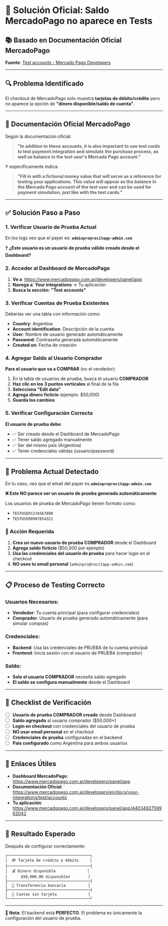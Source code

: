 # 🎯 Solución Oficial: Saldo MercadoPago no aparece en Tests

## 📚 **Basado en Documentación Oficial MercadoPago**

**Fuente**: [Test accounts - Mercado Pago Developers](https://www.mercadopago.com.ar/developers/en/docs/your-integrations/test/accounts)

---

## 🔍 **Problema Identificado**

El checkout de MercadoPago solo muestra **tarjetas de débito/crédito** pero no aparece la opción de **"dinero disponible/saldo de cuenta"**.

---

## 📖 **Documentación Oficial MercadoPago**

Según la documentación oficial:

> **"In addition to these accounts, it is also important to use test cards to test payment integration and simulate the purchase process, as well as balance in the test user's Mercado Pago account."**

Y específicamente indica:

> **"Fill in with a fictional money value that will serve as a reference for testing your applications. This value will appear as the balance in the Mercado Pago account of the test user and can be used for payment simulation, just like with the test cards."**

---

## ✅ **Solución Paso a Paso**

### **1. Verificar Usuario de Prueba Actual**

En los logs veo que el payer es: **`adminpro@recitapp-admin.com`**

❓ **¿Este usuario es un usuario de prueba válido creado desde el Dashboard?**

### **2. Acceder al Dashboard de MercadoPago**

1. **Ve a**: https://www.mercadopago.com.ar/developers/panel/app
2. **Navega a**: **Your integrations** → Tu aplicación
3. **Busca la sección**: **"Test accounts"**

### **3. Verificar Cuentas de Prueba Existentes**

Deberías ver una tabla con información como:
- **Country**: Argentina  
- **Account identification**: Descripción de la cuenta
- **User**: Nombre de usuario generado automáticamente
- **Password**: Contraseña generada automáticamente
- **Created on**: Fecha de creación

### **4. Agregar Saldo al Usuario Comprador**

**Para el usuario que va a COMPRAR** (no el vendedor):

1. En la tabla de usuarios de prueba, busca el usuario **COMPRADOR**
2. **Haz clic en los 3 puntos verticales** al final de la fila
3. **Selecciona "Edit data"**
4. **Agrega dinero ficticio** (ejemplo: $50,000)
5. **Guarda los cambios**

### **5. Verificar Configuración Correcta**

**El usuario de prueba debe**:
- ✅ Ser creado desde el Dashboard de MercadoPago
- ✅ Tener saldo agregado manualmente
- ✅ Ser del mismo país (Argentina)
- ✅ Tener credenciales válidas (usuario/password)

---

## 🚨 **Problema Actual Detectado**

En tu caso, veo que el email del payer es **`adminpro@recitapp-admin.com`**.

**❌ Este NO parece ser un usuario de prueba generado automáticamente**

Los usuarios de prueba de MercadoPago tienen formato como:
- `TESTUSER1234567890`
- `TESTUSER0987654321`

### **🔧 Acción Requerida**

1. **Crea un nuevo usuario de prueba COMPRADOR** desde el Dashboard
2. **Agrega saldo ficticio** ($50,000 por ejemplo)
3. **Usa las credenciales del usuario de prueba** para hacer login en el checkout
4. **NO uses tu email personal** (`adminpro@recitapp-admin.com`)

---

## 📋 **Proceso de Testing Correcto**

### **Usuarios Necesarios**:
- **Vendedor**: Tu cuenta principal (para configurar credenciales)  
- **Comprador**: Usuario de prueba generado automáticamente (para simular compras)

### **Credenciales**:
- **Backend**: Usa las credenciales de PRUEBA de tu cuenta principal
- **Frontend**: Inicia sesión con el usuario de PRUEBA (comprador)

### **Saldo**:
- **Solo el usuario COMPRADOR** necesita saldo agregado
- **El saldo se configura manualmente** desde el Dashboard

---

## 🎯 **Checklist de Verificación**

- [ ] **Usuario de prueba COMPRADOR creado** desde Dashboard
- [ ] **Saldo agregado** al usuario comprador ($50,000+)
- [ ] **Login en checkout** con credenciales del usuario de prueba
- [ ] **NO usar email personal** en el checkout
- [ ] **Credenciales de prueba** configuradas en el backend
- [ ] **País configurado** como Argentina para ambos usuarios

---

## 🔗 **Enlaces Útiles**

- **Dashboard MercadoPago**: https://www.mercadopago.com.ar/developers/panel/app
- **Documentación Oficial**: https://www.mercadopago.com.ar/developers/en/docs/your-integrations/test/accounts
- **Tu aplicación**: https://www.mercadopago.com.ar/developers/panel/app/4403492759962042

---

## 🎉 **Resultado Esperado**

Después de configurar correctamente:

```
┌─────────────────────────────────────┐
│  💳 Tarjeta de crédito o débito     │
├─────────────────────────────────────┤
│  💰 Dinero disponible              │
│      $50,000.00 disponibles        │
├─────────────────────────────────────┤
│  🏦 Transferencia bancaria          │
├─────────────────────────────────────┤
│  📱 Cuotas sin tarjeta              │
└─────────────────────────────────────┘
```

---

**📝 Nota**: El backend está **PERFECTO**. El problema es únicamente la configuración del usuario de prueba. 